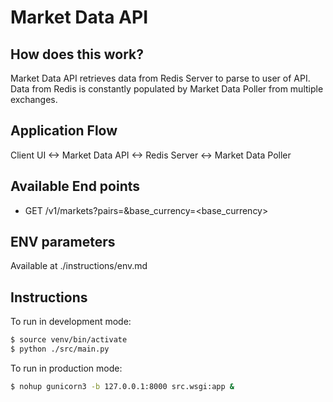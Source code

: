 Market Data API
=====================================

<URL>

How does this work?
----------------

Market Data API retrieves data from Redis Server to parse to user of API. Data from Redis is constantly populated by Market Data Poller from multiple exchanges.

Application Flow
-------

Client UI <-> Market Data API <-> Redis Server <-> Market Data Poller


Available End points
-------
- GET  /v1/markets?pairs=<pairs>&base_currency=<base_currency>

ENV parameters
-------
Available at ./instructions/env.md

## Instructions

To run in development mode:

```bash
$ source venv/bin/activate
$ python ./src/main.py
```

To run in production mode:

```bash
$ nohup gunicorn3 -b 127.0.0.1:8000 src.wsgi:app &
```
